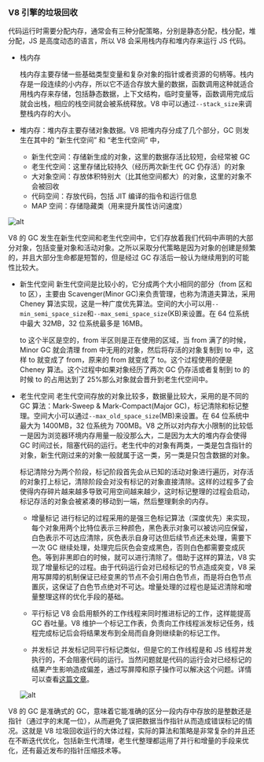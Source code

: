 [comment]: browser "title: 'v8引擎的垃圾回收', keywords: 'GC, ram', date: '2020-8-7'"

### V8 引擎的垃圾回收

代码运行时需要分配内存，通常会有三种分配策略，分别是静态分配，栈分配，堆分配，JS 是高度动态的语言，所以 V8 会采用栈内存和堆内存来运行 JS 代码。

- 栈内存

  栈内存主要存储一些基础类型变量和复杂对象的指针或者资源的句柄等。栈内存是一段连续的小内存，所以它不适合存放大量的数据，函数调用这种就适合用栈内存来存储，包括静态数据，上下文结构，临时变量等，函数调用完成后就会出栈，相应的栈空间就会被系统释放。V8 中可以通过`--stack_size`来调整栈内存的大小。

- 堆内存：堆内存主要存储对象数据。V8 把堆内存分成了几个部分，GC 则发生在其中的 “新生代空间” 和 “老生代空间” 中，
  - 新生代空间：存储新生成的对象，这里的数据存活比较短，会经常被 GC
  - 老生代空间：这里存储比较持久（经历两次新生代 GC 仍存活）的对象
  - 大对象空间：存放体积特别大（比其他空间都大）的对象，这里的对象不会被回收
  - 代码空间：存放代码，包括 JIT 编译的指令和运行信息
  - MAP 空间：存储隐藏类（用来提升属性访问速度）

![alt](https://s1.ax1x.com/2020/08/07/afmdAA.png)

V8 的 GC 发生在新生代空间和老生代空间中，它们存放着我们代码中声明的大部分对象，包括变量对象和活动对象。之所以采取分代策略是因为对象的创建是频繁的，并且大部分生命都是短暂的，但是经过 GC 存活后一般认为继续用到的可能性比较大。

- 新生代空间
  新生代空间是比较小的，它分成两个大小相同的部分（from 区和 to 区），主要由 Scavenger(Minor GC)来负责管理，也称为清道夫算法，采用 Cheney 算法实现，这是一种广度优先算法。空间的大小可以用`--min_semi_space_size`和`--max_semi_space_size`(KB)来设置。在 64 位系统中最大 32MB，32 位系统最多是 16MB。

  to 这个半区是空的，from 半区则是正在使用的区域，当 from 满了的时候，Minor GC 就会清理 from 中无用的对象，然后将存活的对象复制到 to 中，这样 to 就变成了 from，原来的 from 就变成了 to。这个过程使用的便是 Cheney 算法。这个过程中如果对象经历了两次 GC 仍存活或者复制到 to 的时候 to 的占用达到了 25%那么对象就会晋升到老生代空间中。

- 老生代空间
  老生代空间存放的对象比较多，数据量比较大，采用的是不同的 GC 算法：Mark-Sweep & Mark-Compact(Major GC)，标记清除和标记整理。空间大小可以通过`--max_old_space_size`(MB)来设置。在 64 位系统中最大为 1400MB，32 位系统为 700MB。V8 之所以对内存大小限制的比较低一是因为浏览器环境内存用量一般没那么大，二是因为太大的堆内存会使得 GC 时间过长，阻塞代码的运行。老生代中的对象有两类，一类是包含指针的对象，新生代刚过来的对象一般就属于这一类，另一类是只包含数据的对象。

  标记清除分为两个阶段，标记阶段首先会从已知的活动对象进行遍历，对存活的对象打上标记，清除阶段会对没有标记的对象直接清除。这样的过程多了会使得内存碎片越来越多导致可用空间越来越少，这时标记整理的过程会启动，标记存活的对象会被紧凑的移动到一端，然后整理剩余的内存。

  - 增量标记
    进行标记的过程采用的是强三色标记算法（深度优先）来实现，每个对象用两个比特位表示三种颜色，黑色表示对象可以被访问应保留，白色表示不可达应清除，灰色表示自身可达但后续节点还未处理，需要下一次 GC 继续处理，处理完后灰色会变成黑色，否则白色都需要变成灰色。等到非黑即白的时候，就可以进行清除了。借助于这样的算法，V8 实现了增量标记的过程。由于代码运行会对已经标记的节点造成突变，V8 采用写屏障的机制保证已经变黑的节点不会引用白色节点，而是将白色节点置灰，这保证了白色节点绝对不可达。增量处理的过程也是延迟清除和增量整理这样的优化手段的基础。

  - 平行标记
    V8 会启用额外的工作线程来同时推进标记的工作，这样能提高 GC 吞吐量。V8 维护一个标记工作表，负责向工作线程派发标记任务，线程完成标记后会将结果发布到全局而自身则继续新的标记工作。

  - 并发标记
    并发标记同平行标记类似，但是它的工作线程是和 JS 线程并发执行的，不会阻塞代码的运行。当然问题就是代码的运行会对已经标记的结果产生影响造成偏差，通过写屏障和原子操作可以解决这个问题。详情可以查看[这篇文章](https://v8.js.cn/blog/concurrent-marking/)。

  ![alt](https://v8.js.cn/_img/concurrent-marking/11.svg)

V8 的 GC 是准确式的 GC，意味着它能准确的区分一段内存中存放的是整数还是指针（通过字的末尾一位），从而避免了误把数据当作指针从而造成错误标记的情况。这就是 V8 垃圾回收运行的大体过程，实际的算法和策略是非常复杂的并且还在不断迭代优化，包括新生代清理，老生代整理都运用了并行和增量的手段来优化，还有最近发布的指针压缩技术等。
